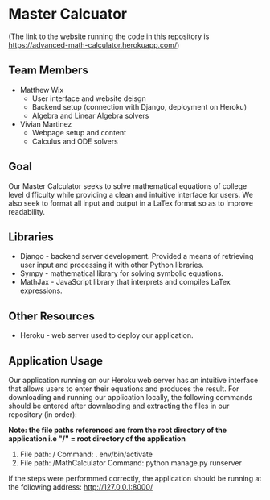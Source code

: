 <h1>Master Calcuator</h1>

(The link to the website running the code in this repository is <a href="https://advanced-math-calculator.herokuapp.com/">https://advanced-math-calculator.herokuapp.com/</a>)

<h2>Team Members</h2>
<ul>
	<li>Matthew Wix
		<ul>
			<li>User interface and website deisgn</li>
			<li>Backend setup (connection with Django, deployment on Heroku)</li>
			<li>Algebra and Linear Algebra solvers</li>
		</ul>
	</li>
	<li>Vivian Martinez
		<ul>
			<li>Webpage setup and content</li>
			<li>Calculus and ODE solvers</li>
		</ul>
	</li>
</ul>

<h2>Goal</h2>
<p>Our Master Calculator seeks to solve mathematical equations of college level difficulty while providing a clean and intuitive interface for users. We also seek to format all input and output in a LaTex format so as to improve readability.</p>

<h2>Libraries</h2>
<ul>
	<li>Django - backend server development. Provided a means of retrieving user input and processing it with other Python libraries.</li>
	<li>Sympy - mathematical library for solving symbolic equations.</li>
	<li>MathJax - JavaScript library that interprets and compiles LaTex expressions.</li>
</ul>

<h2>Other Resources</h2>
<ul>
	<li>Heroku - web server used to deploy our application.</li>
</ul>

<h2>Application Usage</h2>
<p>Our application running on our Heroku web server has an intuitive interface that allows users to enter their equations and produces the result. For downloading and running our application locally, the following commands should be entered after downlaoding and extracting the files in our repository (in order):</p>
<p><strong>Note: the file paths referenced are from the root directory of the application i.e "/" = root directory of the application</strong></p>
<ol>
	<li>File path: / Command: . env/bin/activate </li>
	<li>File path: /MathCalculator Command: python manage.py runserver</li>
</ol>
<p>If the steps were performmed correctly, the application should be running at the following address: <a href="http://127.0.0.1:8000/">http://127.0.0.1:8000/</a></p>
